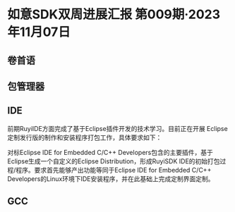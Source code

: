 # 如意SDK双周进展汇报  第009期·2023年11月07日

## 卷首语

## 包管理器

## IDE

前期RuyiIDE方面完成了基于Eclipse插件开发的技术学习。目前正在开展 Eclipse定制发行版的制作和安装程序打包工作，具体要求如下：

对标Eclipse IDE for Embedded C/C++ Developers包含的主要插件，基于Eclipse生成一个自定义的Eclipse Distribution，形成RuyiSDK IDE的初始打包过程/程序。要求首先能够产出功能等同于Eclipse IDE for Embedded C/C++ Developers的Linux环境下IDE安装程序，并在此基础上完成定制界面定制。



## GCC
